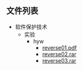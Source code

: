 

## 文件列表

- 软件保护技术
    - 实验
        - hyw
            - [reverse01.pdf](https%3A//github.com/QSCTech/zju-icicles/raw/master/%E8%BD%AF%E4%BB%B6%E4%BF%9D%E6%8A%A4%E6%8A%80%E6%9C%AF/%E5%AE%9E%E9%AA%8C/hyw/reverse01.pdf)
            - [reverse02.rar](https%3A//github.com/QSCTech/zju-icicles/raw/master/%E8%BD%AF%E4%BB%B6%E4%BF%9D%E6%8A%A4%E6%8A%80%E6%9C%AF/%E5%AE%9E%E9%AA%8C/hyw/reverse02.rar)
            - [reverse03.rar](https%3A//github.com/QSCTech/zju-icicles/raw/master/%E8%BD%AF%E4%BB%B6%E4%BF%9D%E6%8A%A4%E6%8A%80%E6%9C%AF/%E5%AE%9E%E9%AA%8C/hyw/reverse03.rar)
